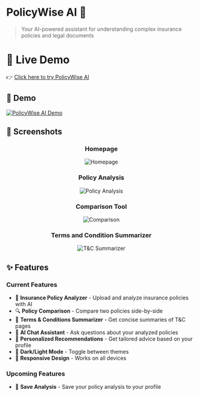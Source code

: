 # PolicyWise AI 🤖

> Your AI-powered assistant for understanding complex insurance policies and legal documents

# 🚀 Live Demo

👉 [Click here to try PolicyWise AI](https://studio--studio-2794072808-255ab.us-central1.hosted.app/)

## 🎥 Demo

[![PolicyWise AI Demo](https://res.cloudinary.com/diboqh2zz/image/upload/v1757758236/Screenshot_2025-09-13_153911_z8ygmy.png)](https://res.cloudinary.com/diboqh2zz/video/upload/v1757758591/PolicyWiseAI_-_Made_with_Clipchamp_1_om80wx.mp4)


## 📸 Screenshots

<div align="center">

### Homepage
![Homepage](https://res.cloudinary.com/diboqh2zz/image/upload/v1757758236/Screenshot_2025-09-13_153911_z8ygmy.png)

### Policy Analysis
![Policy Analysis](https://res.cloudinary.com/diboqh2zz/image/upload/v1757758236/Screenshot_2025-09-13_153920_na4wi3.png)

### Comparison Tool
![Comparison](https://res.cloudinary.com/diboqh2zz/image/upload/v1757758235/Screenshot_2025-09-13_153927_d0cj9x.png)

### Terms and Condition Summarizer
![T&C Summarizer](https://res.cloudinary.com/diboqh2zz/image/upload/v1757758236/Screenshot_2025-09-13_153935_hckec2.png)


</div>

## ✨ Features

### Current Features
- 📄 **Insurance Policy Analyzer** - Upload and analyze insurance policies with AI
- 🔍 **Policy Comparison** - Compare two policies side-by-side
- 📝 **Terms & Conditions Summarizer** - Get concise summaries of T&C pages
- 💬 **AI Chat Assistant** - Ask questions about your analyzed policies
- 🎯 **Personalized Recommendations** - Get tailored advice based on your profile
- 🌙 **Dark/Light Mode** - Toggle between themes
- 📱 **Responsive Design** - Works on all devices

### Upcoming Features
- 💾 **Save Analysis** - Save your policy analysis to your profile